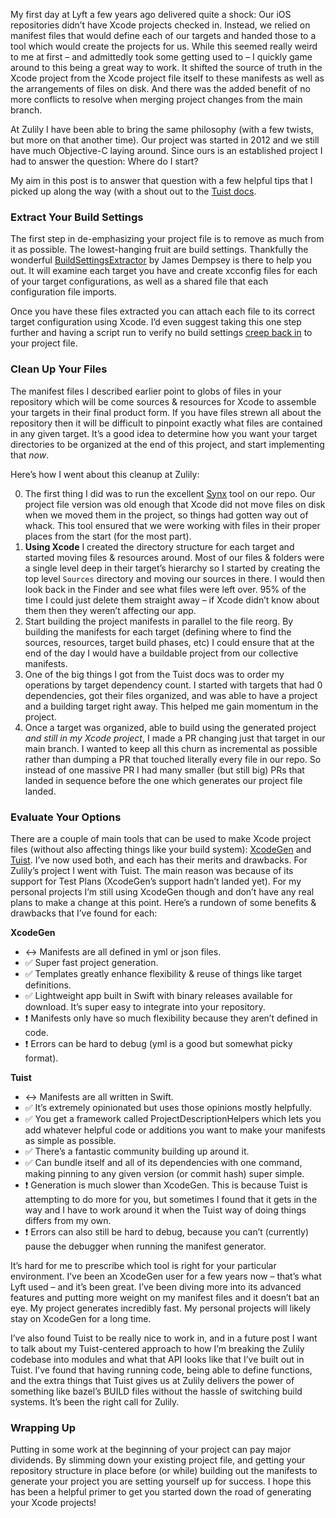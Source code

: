 My first day at Lyft a few years ago delivered quite a shock: Our iOS repositories didn’t have Xcode projects checked in. Instead, we relied on manifest files that would define each of our targets and handed those to a tool which would create the projects for us. While this seemed really weird to me at first – and admittedly took some getting used to – I quickly game around to this being a great way to work. It shifted the source of truth in the Xcode project from the Xcode project file itself to these manifests as well as the arrangements of files on disk. And there was the added benefit of no more conflicts to resolve when merging project changes from the main branch.

At Zulily I have been able to bring the same philosophy (with a few twists, but more on that another time). Our project was started in 2012 and we still have much Objective-C laying around. Since ours is an established project I had to answer the question: Where do I start?

My aim in this post is to answer that question with a few helpful tips that I picked up along the way (with a shout out to the [Tuist docs](https://tuist.io/docs/usage/get-started/).

### Extract Your Build Settings

The first step in de-emphasizing your project file is to remove as much from it as possible. The lowest-hanging fruit are build settings. Thankfully the wonderful [BuildSettingsExtractor](https://buildsettingextractor.com) by James Dempsey is there to help you out. It will examine each target you have and create xcconfig files for each of your target configurations, as well as a shared file that each configuration file imports.

Once you have these files extracted you can attach each file to its correct target configuration using Xcode. I’d even suggest taking this one step further and having a script run to verify no build settings [creep back in](https://github.com/olofhellman/VerifyNoBS) to your project file.

### Clean Up Your Files

The manifest files I described earlier point to globs of files in your repository which will be come sources & resources for Xcode to assemble your targets in their final product form. If you have files strewn all about the repository then it will be difficult to pinpoint exactly what files are contained in any given target. It’s a good idea to determine how you want your target directories to be organized at the end of this project, and start implementing that _now_.

Here’s how I went about this cleanup at Zulily:

0. The first thing I did was to run the excellent [Synx](https://github.com/venmo/synx) tool on our repo. Our project file version was old enough that Xcode did not move files on disk when we moved them in the project, so things had gotten way out of whack. This tool ensured that we were working with files in their proper places from the start (for the most part).
1. **Using Xcode** I created the directory structure for each target and started moving files & resources around. Most of our files & folders were a single level deep in their target’s hierarchy so I started by creating the top level `Sources` directory and moving our sources in there. I would then look back in the Finder and see what files were left over. 95% of the time I could just delete them straight away – if Xcode didn’t know about them then they weren’t affecting our app.
2. Start building the project manifests in parallel to the file reorg. By building the manifests for each target (defining where to find the sources, resources, target build phases, etc) I could ensure that at the end of the day I would have a buildable project from our collective manifests.
3. One of the big things I got from the Tuist docs was to order my operations by target dependency count. I started with targets that had 0 dependencies, got their files organized, and was able to have a project and a building target right away. This helped me gain momentum in the project.
4. Once a target was organized, able to build using the generated project _and still in my Xcode project_, I made a PR changing just that target in our main branch. I wanted to keep all this churn as incremental as possible rather than dumping a PR that touched literally every file in our repo. So instead of one massive PR I had many smaller (but still big) PRs that landed in sequence before the one which generates our project file landed.

### Evaluate Your Options

There are a couple of main tools that can be used to make Xcode project files (without also affecting things like your build system): [XcodeGen](https://github.com/yonaskolb/XcodeGen) and [Tuist](https://tuist.io). I’ve now used both, and each has their merits and drawbacks. For Zulily’s project I went with Tuist. The main reason was because of its support for Test Plans (XcodeGen’s support hadn’t landed yet). For my personal projects I’m still using XcodeGen though and don’t have any real plans to make a change at this point. Here’s a rundown of some benefits & drawbacks that I’ve found for each:

**XcodeGen**

* ↔️ Manifests are all defined in yml or json files.
* ✅ Super fast project generation.
* ✅ Templates greatly enhance flexibility & reuse of things like target definitions.
* ✅ Lightweight app built in Swift with binary releases available for download. It’s super easy to integrate into your repository.
* ❗️ Manifests only have so much flexibility because they aren’t defined in code.
* ❗️ Errors can be hard to debug (yml is a good but somewhat picky format).

**Tuist**

* ↔️ Manifests are all written in Swift.
* ✅ It’s extremely opinionated but uses those opinions mostly helpfully.
* ✅ You get a framework called ProjectDescriptionHelpers which lets you add whatever helpful code or additions you want to make your manifests as simple as possible.
* ✅ There’s a fantastic community building up around it.
* ✅ Can bundle itself and all of its dependencies with one command, making pinning to any given version (or commit hash) super simple.
* ❗️ Generation is much slower than XcodeGen. This is because Tuist is attempting to do more for you, but sometimes I found that it gets in the way and I have to work around it when the Tuist way of doing things differs from my own.
* ❗️ Errors can also still be hard to debug, because you can’t (currently) pause the debugger when running the manifest generator.

It’s hard for me to prescribe which tool is right for your particular environment. I’ve been an XcodeGen user for a few years now – that’s what Lyft used – and it’s been great. I’ve been diving more into its advanced features and putting more weight on my manifest files and it doesn’t bat an eye. My project generates incredibly fast. My personal projects will likely stay on XcodeGen for a long time.

I’ve also found Tuist to be really nice to work in, and in a future post I want to talk about my Tuist-centered approach to how I’m breaking the Zulily codebase into modules and what that API looks like that I’ve built out in Tuist. I’ve found that having running code, being able to define functions, and the extra things that Tuist gives us at Zulily delivers the power of something like bazel’s BUILD files without the hassle of switching build systems. It’s been the right call for Zulily.

### Wrapping Up

Putting in some work at the beginning of your project can pay major dividends. By slimming down your existing project file, and getting your repository structure in place before (or while) building out the manifests to generate your project you are setting yourself up for success. I hope this has been a helpful primer to get you started down the road of generating your Xcode projects!